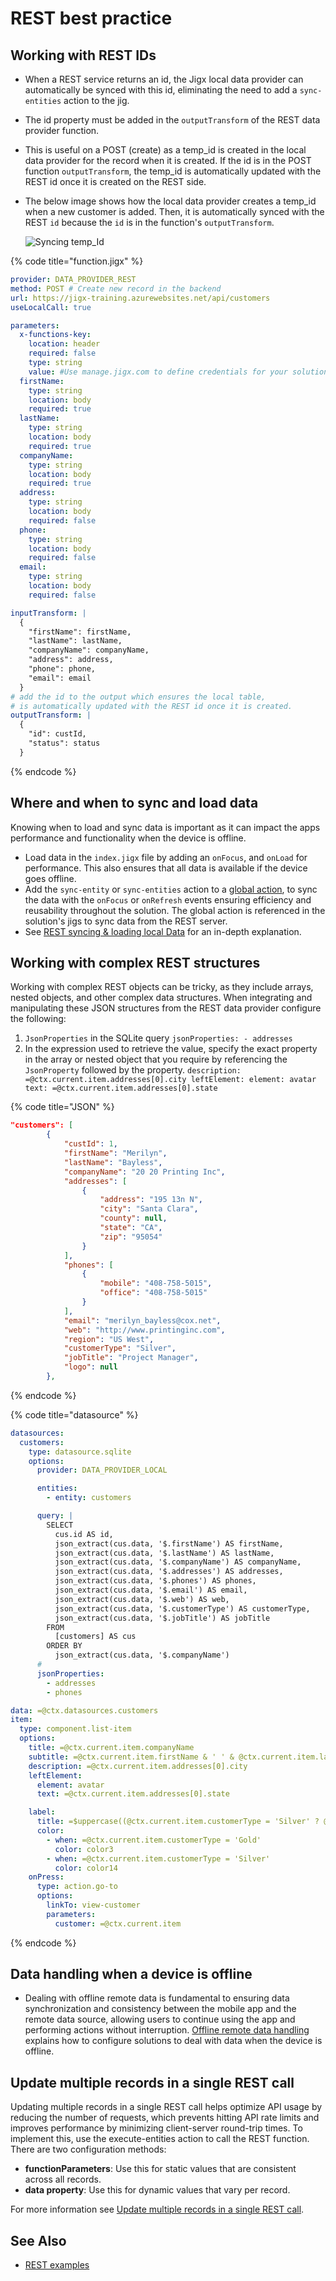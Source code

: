 # REST best practice

## Working with REST IDs

* When a REST service returns an id, the Jigx local data provider can automatically be synced with this id, eliminating the need to add a `sync-entities` action to the jig.
* The id property must be added in the `outputTransform` of the REST data provider function.
* This is useful on a POST (create) as a temp\_id is created in the local data provider for the record when it is created. If the id is in the POST function `outputTransform`, the temp\_id is automatically updated with the REST id once it is created on the REST side.
*   The below image shows how the local data provider creates a temp\_id when a new customer is added. Then, it is automatically synced with the REST `id` because the `id` is in the function's `outputTransform`.

    ![Syncing temp\_Id](https://archbee-image-uploads.s3.amazonaws.com/x7vdIDH6-ScTprfmi2XXX/VuOMkHMSZXXZRlH7jloeo_rest-id.png)

{% code title="function.jigx" %}
```yaml
provider: DATA_PROVIDER_REST
method: POST # Create new record in the backend
url: https://jigx-training.azurewebsites.net/api/customers
useLocalCall: true

parameters:
  x-functions-key:
    location: header
    required: false
    type: string
    value: #Use manage.jigx.com to define credentials for your solution
  firstName:
    type: string
    location: body
    required: true
  lastName:
    type: string
    location: body
    required: true
  companyName:
    type: string
    location: body
    required: true
  address:
    type: string
    location: body
    required: false
  phone:
    type: string
    location: body
    required: false
  email:
    type: string
    location: body
    required: false

inputTransform: |
  {
    "firstName": firstName,
    "lastName": lastName,
    "companyName": companyName,
    "address": address,
    "phone": phone,
    "email": email
  }
# add the id to the output which ensures the local table,
# is automatically updated with the REST id once it is created.
outputTransform: |
  {
    "id": custId,
    "status": status
  }
```
{% endcode %}

## Where and when to sync and load data

Knowing when to load and sync data is important as it can impact the apps performance and functionality when the device is offline.

* Load data in the `index.jigx` file by adding an `onFocus`, and `onLoad` for performance. This also ensures that all data is available if the device goes offline.
* Add the `sync-entity` or `sync-entities` action to a [global action](../../../ui/actions.md), to sync the data with the `onFocus` or `onRefresh` events ensuring efficiency and reusability throughout the solution. The global action is referenced in the solution's jigs to sync data from the REST server.
* See [REST syncing & loading local Data](rest-syncing-_-loading-local-data.md) for an in-depth explanation.

## Working with complex REST structures

Working with complex REST objects can be tricky, as they include arrays, nested objects, and other complex data structures. When integrating and manipulating these JSON structures from the REST data provider configure the following:

1. `JsonProperties` in the SQLite query `jsonProperties: - addresses`
2. In the expression used to retrieve the value, specify the exact property in the array or nested object that you require by referencing the `JsonProperty` followed by the property. `description: =@ctx.current.item.addresses[0].city leftElement: element: avatar text: =@ctx.current.item.addresses[0].state`

{% code title="JSON" %}
```json
"customers": [
        {
            "custId": 1,
            "firstName": "Merilyn",
            "lastName": "Bayless",
            "companyName": "20 20 Printing Inc",
            "addresses": [
                {
                    "address": "195 13n N",
                    "city": "Santa Clara",
                    "county": null,
                    "state": "CA",
                    "zip": "95054"
                }
            ],
            "phones": [
                {
                    "mobile": "408-758-5015",
                    "office": "408-758-5015"
                }
            ],
            "email": "merilyn_bayless@cox.net",
            "web": "http://www.printinginc.com",
            "region": "US West",
            "customerType": "Silver",
            "jobTitle": "Project Manager",
            "logo": null
        },
```
{% endcode %}

{% code title="datasource" %}
```yaml
datasources:
  customers:
    type: datasource.sqlite
    options:
      provider: DATA_PROVIDER_LOCAL

      entities:
        - entity: customers

      query: |
        SELECT 
          cus.id AS id, 
          json_extract(cus.data, '$.firstName') AS firstName, 
          json_extract(cus.data, '$.lastName') AS lastName,
          json_extract(cus.data, '$.companyName') AS companyName,
          json_extract(cus.data, '$.addresses') AS addresses,
          json_extract(cus.data, '$.phones') AS phones,
          json_extract(cus.data, '$.email') AS email,
          json_extract(cus.data, '$.web') AS web,
          json_extract(cus.data, '$.customerType') AS customerType,
          json_extract(cus.data, '$.jobTitle') AS jobTitle
        FROM 
          [customers] AS cus
        ORDER BY 
          json_extract(cus.data, '$.companyName')
      #
      jsonProperties:
        - addresses
        - phones

data: =@ctx.datasources.customers
item:
  type: component.list-item
  options:
    title: =@ctx.current.item.companyName
    subtitle: =@ctx.current.item.firstName & ' ' & @ctx.current.item.lastName
    description: =@ctx.current.item.addresses[0].city
    leftElement:
      element: avatar
      text: =@ctx.current.item.addresses[0].state

    label:
      title: =$uppercase((@ctx.current.item.customerType = 'Silver' ? @ctx.current.item.customerType:@ctx.current.item.customerType = 'Gold' ? @ctx.current.item.customerType:''))
      color:
        - when: =@ctx.current.item.customerType = 'Gold'
          color: color3
        - when: =@ctx.current.item.customerType = 'Silver'
          color: color14
    onPress:
      type: action.go-to
      options:
        linkTo: view-customer
        parameters:
          customer: =@ctx.current.item
```
{% endcode %}

## Data handling when a device is offline

* Dealing with offline remote data is fundamental to ensuring data synchronization and consistency between the mobile app and the remote data source, allowing users to continue using the app and performing actions without interruption. [Offline remote data handling](../../offline-remote-data-handling.md) explains how to configure solutions to deal with data when the device is offline.

## Update multiple records in a single REST call

Updating multiple records in a single REST call helps optimize API usage by reducing the number of requests, which prevents hitting API rate limits and improves performance by minimizing client-server round-trip times. To implement this, use the execute-entities action to call the REST function. There are two configuration methods:

* **functionParameters**: Use this for static values that are consistent across all records.
* **data property**: Use this for dynamic values that vary per record.

For more information see [Update multiple records in a single REST call](https://docs.jigx.com/examples/update-multiple-records-in-a-single-rest-call).

## See Also

* [REST examples](https://docs.jigx.com/examples/rest)

